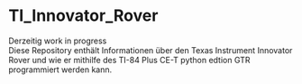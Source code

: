# TI_Innovator_Rover
Derzeitig work in progress  
Diese Repository enthält Informationen über den Texas Instrument Innovator Rover und wie er mithilfe des TI-84 Plus CE-T python edtion GTR programmiert werden kann.
